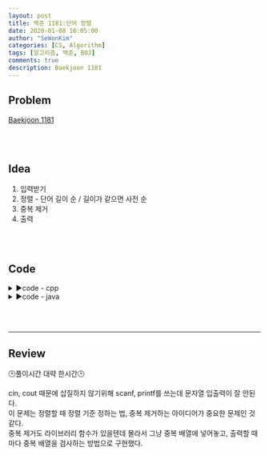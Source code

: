 ```yaml
---
layout: post
title: 백준 1181:단어 정렬
date: 2020-01-08 16:05:00
author: "SeWonKim"
categories: [CS, Algorithm]
tags: [알고리즘, 백준, BOJ]
comments: true
description: Baekjoon 1181
---
```


## Problem

[Baekjoon 1181](https://www.acmicpc.net/problem/1181)

&nbsp;  
&nbsp;
## Idea

1. 입력받기
2. 정렬 - 단어 길이 순 / 길이가 같으면 사전 순
3. 중복 제거
4. 출력

&nbsp;  
&nbsp;
## Code


<details>
<summary>▶️code - cpp</summary>
<div markdown="1">

```cpp
#include <iostream>
#include <vector>
#include <string>
#include <algorithm>

using namespace std;

// sort 
int comp(const string &s1, const string &s2){
	
	// 사이즈가 같으면 사전순 
	if(s1.size() == s2.size()){
		return s1 < s2;
	}
	
	// 사이즈가 작은 순 
	return s1.size() < s2.size();
} 

int main() {
	
	int n;
	scanf("%d", &n);
	
	vector<string> words;
	
	while(n--){
		string str;
		cin >> str;
		words.push_back(str);	
	}
	
	// 1. 정렬
	sort(words.begin(), words.end(), comp);
		
	vector<string> dup;
	for(int i=0; i<words.size(); i++){
		
		// 2. 중복 제거
		bool isDup = false;
		for(int k=0; k<dup.size(); k++){
			if(dup[k] == words[i]){
				isDup = true;
				break;
			}
		}
		
		if(!isDup){
			printf("%s\n", words[i].c_str());
			dup.push_back(words[i]);
		}
	}
	
	return 0;
}
```

</div>
</details>



<details>
<summary>▶️code - java</summary>
<div markdown="1">

- String 배열은 Arrays.sort()하면 사전순으로 정렬된다.
- Comparator를 사용해 길이로 먼저 비교해주고, 사전순으로 정렬할 때에는 str1.compareTo(str2) 를 사용해 정렬해준다.
- 중복제거하여 출력하는 로직! Set에 넣어주지 않아도 된다.

```java
import java.util.Arrays;
import java.util.Comparator;
import java.util.Scanner;

public class Main {

	public static void main(String[] args) throws Exception {
		Scanner sc = new Scanner(System.in);
		int N = Integer.parseInt(sc.nextLine());

		// 1. String 배열에 단어 저장
		String[] words = new String[N];
		for (int i = 0; i < N; i++) {
			words[i] = sc.nextLine();
		}

		// 2. 단어 정렬
		Arrays.sort(words, new Comparator<String>() {
			@Override
			public int compare(String o1, String o2) {
				if (o1.length() == o2.length()) {
					return o1.compareTo(o2); // 사전 순으로
				}
				return o1.length() - o2.length(); // 길이가 짧은 순으로
			}
		});

		// 3. 중복제거하여 출력
		String str = words[0];
		System.out.println(str);
		for (int i = 1; i < N; i++) {
			if (words[i].equals(str)) {
				continue;
			}
			System.out.println(words[i]);
			str = words[i];
		}
	}

}

```

</div>
</details>

&nbsp;  
&nbsp;

---

## Review
🕒풀이시간 대략 한시간🕒 

cin, cout 때문에 삽질하지 않기위해 scanf, printf를 쓰는데 문자열 입출력이 잘 안된다.    
이 문제는 정렬할 때 정렬 기준 정하는 법, 중복 제거하는 아이디어가 중요한 문제인 것 같다.     
중복 제거도 라이브러리 함수가 있을텐데 몰라서 그냥 중복 배열에 넣어놓고, 출력할 때마다 중복 배열을 검사하는 방법으로 구현했다.
